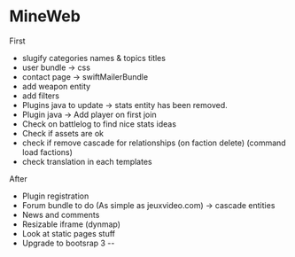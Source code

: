MineWeb
=======

First
  * slugify categories names & topics titles
  * user bundle -> css
  * contact page -> swiftMailerBundle
  * add weapon entity
  * add filters
  * Plugins java to update -> stats entity has been removed.
  * Plugin java -> Add player on first join
  * Check on battlelog to find nice stats ideas
  * Check if assets are ok
  * check if remove cascade for relationships (on faction delete) (command load factions)
  * check translation in each templates

After
  * Plugin registration
  * Forum bundle to do (As simple as jeuxvideo.com) -> cascade entities
  * News and comments
  * Resizable iframe (dynmap)
  * Look at static pages stuff
  * Upgrade to bootsrap 3
--
